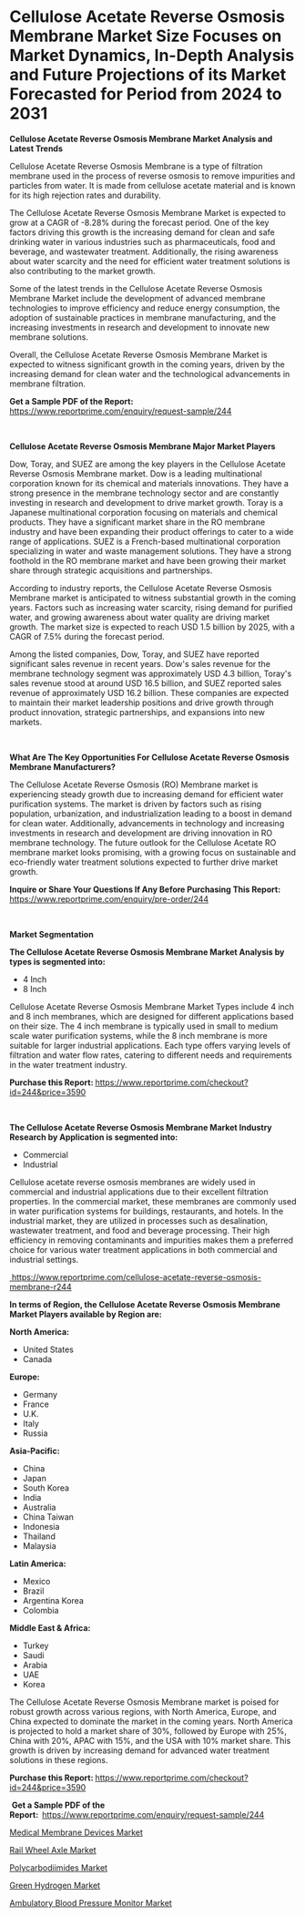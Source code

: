 <p><h1>Cellulose Acetate Reverse Osmosis Membrane Market Size Focuses on Market Dynamics, In-Depth Analysis and Future Projections of its Market Forecasted for Period from 2024 to 2031</h1></p><p><strong>Cellulose Acetate Reverse Osmosis Membrane Market Analysis and Latest Trends</strong></p>
<p><p>Cellulose Acetate Reverse Osmosis Membrane is a type of filtration membrane used in the process of reverse osmosis to remove impurities and particles from water. It is made from cellulose acetate material and is known for its high rejection rates and durability.</p><p>The Cellulose Acetate Reverse Osmosis Membrane Market is expected to grow at a CAGR of -8.28% during the forecast period. One of the key factors driving this growth is the increasing demand for clean and safe drinking water in various industries such as pharmaceuticals, food and beverage, and wastewater treatment. Additionally, the rising awareness about water scarcity and the need for efficient water treatment solutions is also contributing to the market growth.</p><p>Some of the latest trends in the Cellulose Acetate Reverse Osmosis Membrane Market include the development of advanced membrane technologies to improve efficiency and reduce energy consumption, the adoption of sustainable practices in membrane manufacturing, and the increasing investments in research and development to innovate new membrane solutions.</p><p>Overall, the Cellulose Acetate Reverse Osmosis Membrane Market is expected to witness significant growth in the coming years, driven by the increasing demand for clean water and the technological advancements in membrane filtration.</p></p>
<p><strong>Get a Sample PDF of the Report:&nbsp;</strong> <a href="https://www.reportprime.com/enquiry/request-sample/244">https://www.reportprime.com/enquiry/request-sample/244</a></p>
<p>&nbsp;</p>
<p><strong>Cellulose Acetate Reverse Osmosis Membrane Major Market Players</strong></p>
<p><p>Dow, Toray, and SUEZ are among the key players in the Cellulose Acetate Reverse Osmosis Membrane market. Dow is a leading multinational corporation known for its chemical and materials innovations. They have a strong presence in the membrane technology sector and are constantly investing in research and development to drive market growth. Toray is a Japanese multinational corporation focusing on materials and chemical products. They have a significant market share in the RO membrane industry and have been expanding their product offerings to cater to a wide range of applications. SUEZ is a French-based multinational corporation specializing in water and waste management solutions. They have a strong foothold in the RO membrane market and have been growing their market share through strategic acquisitions and partnerships.</p><p>According to industry reports, the Cellulose Acetate Reverse Osmosis Membrane market is anticipated to witness substantial growth in the coming years. Factors such as increasing water scarcity, rising demand for purified water, and growing awareness about water quality are driving market growth. The market size is expected to reach USD 1.5 billion by 2025, with a CAGR of 7.5% during the forecast period.</p><p>Among the listed companies, Dow, Toray, and SUEZ have reported significant sales revenue in recent years. Dow's sales revenue for the membrane technology segment was approximately USD 4.3 billion, Toray's sales revenue stood at around USD 16.5 billion, and SUEZ reported sales revenue of approximately USD 16.2 billion. These companies are expected to maintain their market leadership positions and drive growth through product innovation, strategic partnerships, and expansions into new markets.</p></p>
<p>&nbsp;</p>
<p><strong>What Are The Key Opportunities For Cellulose Acetate Reverse Osmosis Membrane Manufacturers?</strong></p>
<p><p>The Cellulose Acetate Reverse Osmosis (RO) Membrane market is experiencing steady growth due to increasing demand for efficient water purification systems. The market is driven by factors such as rising population, urbanization, and industrialization leading to a boost in demand for clean water. Additionally, advancements in technology and increasing investments in research and development are driving innovation in RO membrane technology. The future outlook for the Cellulose Acetate RO membrane market looks promising, with a growing focus on sustainable and eco-friendly water treatment solutions expected to further drive market growth.</p></p>
<p><strong>Inquire or Share Your Questions If Any Before Purchasing This Report:</strong> <a href="https://www.reportprime.com/enquiry/pre-order/244">https://www.reportprime.com/enquiry/pre-order/244</a></p>
<p>&nbsp;</p>
<p><strong>Market Segmentation</strong></p>
<p><strong>The Cellulose Acetate Reverse Osmosis Membrane Market Analysis by types is segmented into:</strong></p>
<p><ul><li>4 Inch</li><li>8 Inch</li></ul></p>
<p><p>Cellulose Acetate Reverse Osmosis Membrane Market Types include 4 inch and 8 inch membranes, which are designed for different applications based on their size. The 4 inch membrane is typically used in small to medium scale water purification systems, while the 8 inch membrane is more suitable for larger industrial applications. Each type offers varying levels of filtration and water flow rates, catering to different needs and requirements in the water treatment industry.</p></p>
<p><strong>Purchase this Report:&nbsp;</strong><a href="https://www.reportprime.com/checkout?id=244&price=3590">https://www.reportprime.com/checkout?id=244&price=3590</a></p>
<p>&nbsp;</p>
<p><strong>The Cellulose Acetate Reverse Osmosis Membrane Market Industry Research by Application is segmented into:</strong></p>
<p><ul><li>Commercial</li><li>Industrial</li></ul></p>
<p><p>Cellulose acetate reverse osmosis membranes are widely used in commercial and industrial applications due to their excellent filtration properties. In the commercial market, these membranes are commonly used in water purification systems for buildings, restaurants, and hotels. In the industrial market, they are utilized in processes such as desalination, wastewater treatment, and food and beverage processing. Their high efficiency in removing contaminants and impurities makes them a preferred choice for various water treatment applications in both commercial and industrial settings.</p></p>
<p><a href="https://www.reportprime.com/cellulose-acetate-reverse-osmosis-membrane-r244">&nbsp;https://www.reportprime.com/cellulose-acetate-reverse-osmosis-membrane-r244</a></p>
<p><strong>In terms of Region, the Cellulose Acetate Reverse Osmosis Membrane Market Players available by Region are:</strong></p>
<p>
    <p> <strong> North America: </strong>
        <ul>
            <li>United States</li>
            <li>Canada</li>
        </ul>
        </p> 
    <p> <strong> Europe: </strong>
        <ul>
            <li>Germany</li>
            <li>France</li>
            <li>U.K.</li>
            <li>Italy</li>
            <li>Russia</li>
        </ul>
        </p> 
    <p> <strong> Asia-Pacific: </strong>
        <ul>
            <li>China</li>
            <li>Japan</li>
            <li>South Korea</li>
            <li>India</li>
            <li>Australia</li>
            <li>China Taiwan</li>
            <li>Indonesia</li>
            <li>Thailand</li>
            <li>Malaysia</li>
        </ul>
        </p> 
    <p> <strong> Latin America: </strong>
        <ul>
            <li>Mexico</li>
            <li>Brazil</li>
            <li>Argentina Korea</li>
            <li>Colombia</li>
        </ul>
        </p> 
    <p> <strong> Middle East & Africa: </strong>
        <ul>
            <li>Turkey</li>
            <li>Saudi</li>
            <li>Arabia</li>
            <li>UAE</li>
            <li>Korea</li>
        </ul>
    </p>
    </p>
<p><p>The Cellulose Acetate Reverse Osmosis Membrane market is poised for robust growth across various regions, with North America, Europe, and China expected to dominate the market in the coming years. North America is projected to hold a market share of 30%, followed by Europe with 25%, China with 20%, APAC with 15%, and the USA with 10% market share. This growth is driven by increasing demand for advanced water treatment solutions in these regions.</p></p>
<p><strong>Purchase this Report: </strong><a href="https://www.reportprime.com/checkout?id=244&price=3590">https://www.reportprime.com/checkout?id=244&price=3590</a></p>
<p>&nbsp;<strong>Get a Sample PDF of the Report:&nbsp;&nbsp;</strong><a href="https://www.reportprime.com/enquiry/request-sample/244">https://www.reportprime.com/enquiry/request-sample/244</a></p>
<p><strong></strong></p>
<p><p><a href="https://issuu.com/reportprime-2/docs/medical-membrane-devices-market-siz_7b8bf757759ec7">Medical Membrane Devices Market</a></p><p><a href="https://www.linkedin.com/pulse/global-rail-wheel-axle-market-sector-types-applications-player-h22de?trackingId=9gHxnZsGTai5bmmOsX7QAA%3D%3D">Rail Wheel Axle Market</a></p><p><a href="https://github.com/RickHolmes3/Market-Research-Report-List-6/blob/main/polycarbodiimides-market.md">Polycarbodiimides Market</a></p><p><a href="https://github.com/Krish2023na/Market-Research-Report-List-6/blob/main/green-hydrogen-market.md">Green Hydrogen Market</a></p><p><a href="https://medium.com/@denisolden565/ambulatory-blood-pressure-monitor-market-share-and-new-trends-analysis-by-its-type-application-9f30a3c3f838">Ambulatory Blood Pressure Monitor Market</a></p></p>